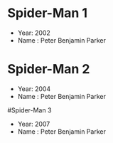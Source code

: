 # Spider-Man 1
- Year: 2002
- Name : Peter Benjamin Parker

# Spider-Man 2
- Year: 2004
- Name : Peter Benjamin Parker

#Spider-Man 3
- Year: 2007
- Name : Peter Benjamin Parker


